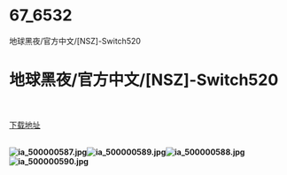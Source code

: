 # 67_6532
地球黑夜/官方中文/[NSZ]-Switch520
# 地球黑夜/官方中文/[NSZ]-Switch520
 <br/></br>
[下载地址](https://www.switch520.cc/article/6532 "下载地址")
<br/></br>

<p><span><strong><img src="https://ddcdn.jd.com/ddimg/jfs/t1/132246/7/11439/63974/5f7b6ebbE4dfee74f/4191a2ac3fb3f954.jpg" alt="ia_500000587.jpg" title="ia_500000587.jpg"><img src="https://ddcdn.jd.com/ddimg/jfs/t1/127190/35/14238/39526/5f7b6ebdEac46efdf/c500124c966eba23.jpg" alt="ia_500000589.jpg" title="ia_500000589.jpg"><img src="https://ddcdn.jd.com/ddimg/jfs/t1/116492/7/19277/53685/5f7b6ebdEe14f1e14/9795f57c040dd7e8.jpg" alt="ia_500000588.jpg" title="ia_500000588.jpg"><img src="https://ddcdn.jd.com/ddimg/jfs/t1/139467/27/9996/58676/5f7b6ebeEc2058fb0/36e07f6a770f38c0.jpg" alt="ia_500000590.jpg" title="ia_500000590.jpg"> <br></strong></span></p>
<p></p>
<p></p>
